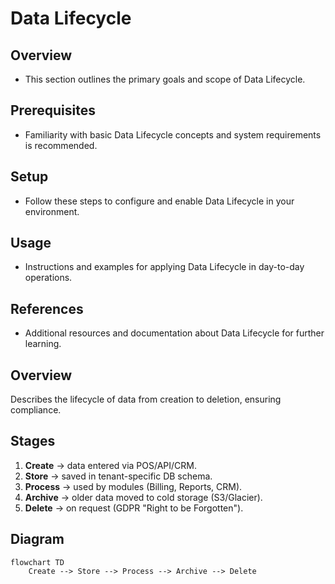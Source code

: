 # Data Lifecycle

## Overview
- This section outlines the primary goals and scope of Data Lifecycle.

## Prerequisites
- Familiarity with basic Data Lifecycle concepts and system requirements is recommended.

## Setup
- Follow these steps to configure and enable Data Lifecycle in your environment.

## Usage
- Instructions and examples for applying Data Lifecycle in day-to-day operations.

## References
- Additional resources and documentation about Data Lifecycle for further learning.


## Overview
Describes the lifecycle of data from creation to deletion, ensuring compliance.

## Stages
1. **Create** → data entered via POS/API/CRM.
2. **Store** → saved in tenant-specific DB schema.
3. **Process** → used by modules (Billing, Reports, CRM).
4. **Archive** → older data moved to cold storage (S3/Glacier).
5. **Delete** → on request (GDPR "Right to be Forgotten").

## Diagram
```mermaid
flowchart TD
    Create --> Store --> Process --> Archive --> Delete
```
